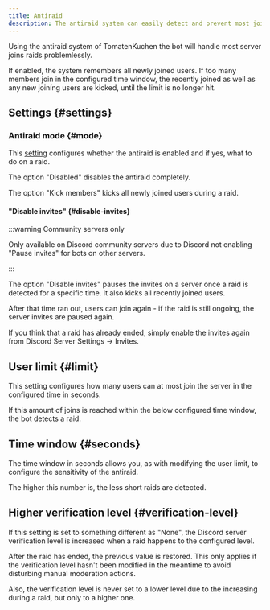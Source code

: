 ```yaml
---
title: Antiraid
description: The antiraid system can easily detect and prevent most join raids.
---
```


Using the antiraid system of TomatenKuchen the bot will handle most server joins raids problemlessly.

If enabled, the system remembers all newly joined users.
If too many members join in the configured time window, the recently joined as well as any new joiníng users are kicked, until the limit is no longer hit.

## Settings {#settings}

### Antiraid mode {#mode}

This [setting](https://tomatenkuchen.com/dashboard/settings#antiraidMode) configures whether the antiraid is enabled and if yes, what to do on a raid.

The option "Disabled" disables the antiraid completely.

The option "Kick members" kicks all newly joined users during a raid.

#### "Disable invites" {#disable-invites}

:::warning Community servers only

Only available on Discord community servers due to Discord not enabling "Pause invites" for bots on other servers.

:::

The option "Disable invites" pauses the invites on a server once a raid is detected for a specific time.
It also kicks all recently joined users.

After that time ran out, users can join again - if the raid is still ongoing, the server invites are paused again.

If you think that a raid has already ended, simply enable the invites again from Discord Server Settings -> Invites.

## User limit {#limit}

This setting configures how many users can at most join the server in the configured time in seconds.

If this amount of joins is reached within the below configured time window, the bot detects a raid.

## Time window {#seconds}

The time window in seconds allows you, as with modifying the user limit, to configure the sensitivity of the antiraid.

The higher this number is, the less short raids are detected.

## Higher verification level {#verification-level}

If this setting is set to something different as "None", the Discord server verification level is increased when a raid happens to the configured level.

After the raid has ended, the previous value is restored.
This only applies if the verification level hasn't been modified in the meantime to avoid disturbing manual moderation actions.

Also, the verification level is never set to a lower level due to the increasing during a raid, but only to a higher one.
